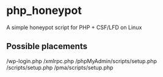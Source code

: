 # php_honeypot

A simple honeypot script for PHP + CSF/LFD on Linux

## Possible placements

/wp-login.php
/xmlrpc.php
/phpMyAdmin/scripts/setup.php
/scripts/setup.php
/pma/scripts/setup.php
